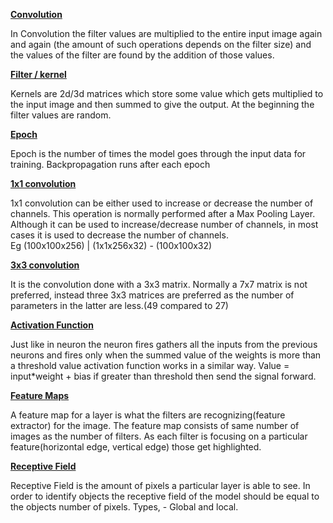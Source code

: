 **<u>Convolution</u>**

In Convolution the filter values are multiplied to the entire input image again and again (the amount of such operations depends on the filter size) and the values of the filter are found by the addition of those values.

<u>**Filter / kernel**</u>

Kernels are 2d/3d matrices which store some value which gets multiplied to the input image and then summed to give the output. At the beginning the filter values are random.

**<u>Epoch</u>**

Epoch is the number of times the model goes through the input data for training. Backpropagation runs after each epoch 

<u>**1x1 convolution**</u>

1x1 convolution can be either used to increase or decrease the number of channels. This operation is normally performed after a Max Pooling Layer. Although it can be used to increase/decrease number of channels, in most cases it is used to decrease the number of channels.                                                                                                                                
Eg (100x100x256) | (1x1x256x32) - (100x100x32)

<u>**3x3 convolution**</u>

It is the convolution done with a 3x3 matrix. Normally a 7x7 matrix is not preferred, instead three 3x3 matrices are preferred as the number of parameters in the latter are less.(49 compared to 27)

 <u>**Activation Function**</u>

Just like in neuron the neuron fires gathers all the inputs from the previous neurons and fires only when the summed value of the weights is more than a threshold value activation function works in a similar way. Value = input*weight + bias if greater than threshold then send the signal forward.

 <u>**Feature Maps**</u>

A feature map for a layer is what the filters are recognizing(feature extractor) for the image. The feature map consists of same number of images as the number of filters. As each filter is focusing on a particular feature(horizontal edge, vertical edge) those get highlighted.

 <u>**Receptive Field**</u>

Receptive Field is the amount of pixels a particular layer is able to see. In order to identify objects the receptive field of the model should be equal to the objects number of pixels. Types, - Global and local.

 
